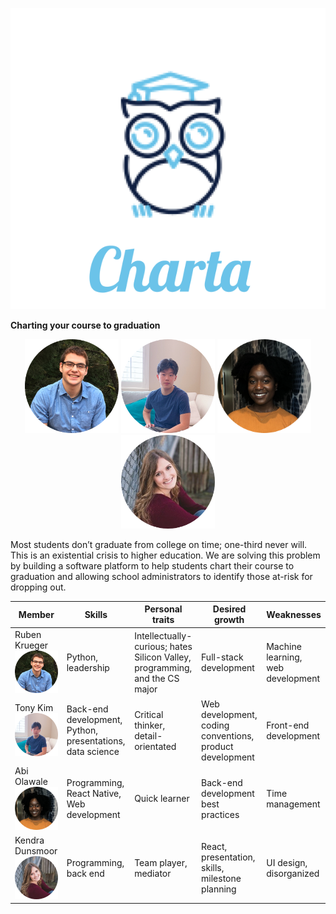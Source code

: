 <p align="center">
  <img src="imgs/Logo.png" />
</p>

**Charting your course to graduation**

<p align="center">
  <img src="imgs/ruben.png" width="150" />
  <img src="imgs/tony.png" width="150" /> 
  <img src="imgs/abi.png" width="150" /> 
  <img src="imgs/kendra.png" width="150" /> 
</p>

Most students don’t graduate from college on time; one-third never will. This is an existential crisis to higher education. We are solving this problem by building a software platform to help students chart their course to graduation and allowing school administrators to identify those at-risk for dropping out. 


| Member   | Skills  | Personal traits  | Desired growth  | Weaknesses  |
|---|---|---|---|---|
| Ruben Krueger   <img src="imgs/ruben.png" width="150" /> |Python, leadership |  Intellectually-curious; hates Silicon Valley, programming, and the CS major |  Full-stack development |  Machine learning, web development |
|Tony Kim    <img src="imgs/tony.png" width="150" /> | Back-end development, Python, presentations, data science | Critical thinker, detail-orientated  |  Web development, coding conventions, product development | Front-end development|
| Abi Olawale   <img src="imgs/abi.png" width="150" /> |Programming, React Native, Web development  | Quick learner  |  Back-end development best practices | Time management  |
| Kendra Dunsmoor  <img src="imgs/kendra.png" width="150" />| Programming, back end | Team player, mediator  | React, presentation, skills, milestone planning  | UI design, disorganized  |
